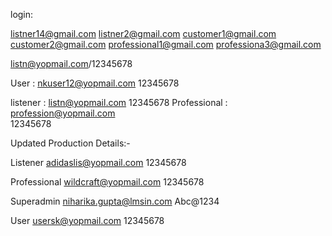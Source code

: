 
login: 

listner14@gmail.com
listner2@gmail.com
customer1@gmail.com
customer2@gmail.com
professional1@gmail.com
professiona3@gmail.com

listn@yopmail.com/12345678


User : nkuser12@yopmail.com
12345678

listener : listn@yopmail.com
12345678
Professional : profession@yopmail.com       
12345678  

Updated Production Details:- 

Listener
adidaslis@yopmail.com
12345678

Professional
wildcraft@yopmail.com
12345678

Superadmin
niharika.gupta@lmsin.com
Abc@1234

User 
usersk@yopmail.com
12345678 